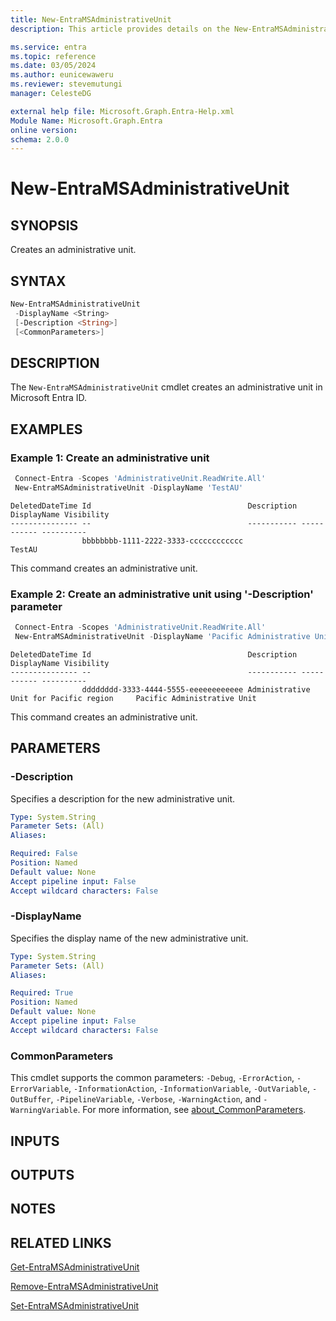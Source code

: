 ```yaml
---
title: New-EntraMSAdministrativeUnit
description: This article provides details on the New-EntraMSAdministrativeUnit command.

ms.service: entra
ms.topic: reference
ms.date: 03/05/2024
ms.author: eunicewaweru
ms.reviewer: stevemutungi
manager: CelesteDG

external help file: Microsoft.Graph.Entra-Help.xml
Module Name: Microsoft.Graph.Entra
online version:
schema: 2.0.0
---
```


# New-EntraMSAdministrativeUnit

## SYNOPSIS

Creates an administrative unit.

## SYNTAX

```powershell
New-EntraMSAdministrativeUnit 
 -DisplayName <String> 
 [-Description <String>]
 [<CommonParameters>]
```

## DESCRIPTION

The `New-EntraMSAdministrativeUnit` cmdlet creates an administrative unit in Microsoft Entra ID.

## EXAMPLES

### Example 1: Create an administrative unit

```powershell
 Connect-Entra -Scopes 'AdministrativeUnit.ReadWrite.All'
 New-EntraMSAdministrativeUnit -DisplayName 'TestAU'
```

```Output
DeletedDateTime Id                                   Description DisplayName Visibility
--------------- --                                   ----------- ----------- ----------
                bbbbbbbb-1111-2222-3333-cccccccccccc             TestAU
```

This command creates an administrative unit.

### Example 2: Create an administrative unit using '-Description' parameter

```powershell
 Connect-Entra -Scopes 'AdministrativeUnit.ReadWrite.All'
 New-EntraMSAdministrativeUnit -DisplayName 'Pacific Administrative Unit' -Description 'Administrative Unit for Pacific region'
```

```Output
DeletedDateTime Id                                   Description DisplayName Visibility
--------------- --                                   ----------- ----------- ----------
                dddddddd-3333-4444-5555-eeeeeeeeeeee Administrative Unit for Pacific region     Pacific Administrative Unit
```

This command creates an administrative unit.

## PARAMETERS

### -Description

Specifies a description for the new administrative unit.

```yaml
Type: System.String
Parameter Sets: (All)
Aliases:

Required: False
Position: Named
Default value: None
Accept pipeline input: False
Accept wildcard characters: False
```

### -DisplayName

Specifies the display name of the new administrative unit.

```yaml
Type: System.String
Parameter Sets: (All)
Aliases:

Required: True
Position: Named
Default value: None
Accept pipeline input: False
Accept wildcard characters: False
```

### CommonParameters

This cmdlet supports the common parameters: `-Debug`, `-ErrorAction`, `-ErrorVariable`, `-InformationAction`, `-InformationVariable`, `-OutVariable`, `-OutBuffer`, `-PipelineVariable`, `-Verbose`, `-WarningAction`, and `-WarningVariable`. For more information, see [about_CommonParameters](https://go.microsoft.com/fwlink/?LinkID=113216).

## INPUTS

## OUTPUTS

## NOTES

## RELATED LINKS

[Get-EntraMSAdministrativeUnit](Get-EntraMSAdministrativeUnit.md)

[Remove-EntraMSAdministrativeUnit](Remove-EntraMSAdministrativeUnit.md)

[Set-EntraMSAdministrativeUnit](Set-EntraMSAdministrativeUnit.md)
